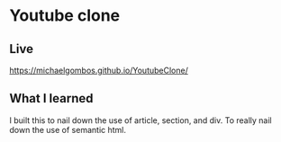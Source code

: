 # Youtube clone

## Live
https://michaelgombos.github.io/YoutubeClone/

## What I learned
I built this to nail down the use of article, section, and div. To really nail down the use of semantic html. 
